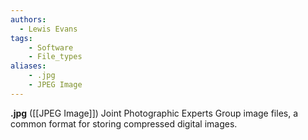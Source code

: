 ```yaml
---
authors:
  - Lewis Evans
tags:
    - Software
    - File_types
aliases:
    - .jpg
    - JPEG Image
---
```

**.jpg** ([[JPEG Image]]) Joint Photographic Experts Group image files, a common format for storing compressed digital images.
